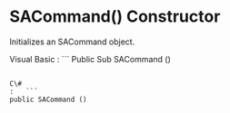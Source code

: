 <!-- loio3c0faefe6c5f1014aefeb5d1c318d94a -->

# SACommand\(\) Constructor

Initializes an SACommand object.



Visual Basic
:   ```
Public Sub SACommand ()
```

C\#
:   ```
public SACommand ()
```

